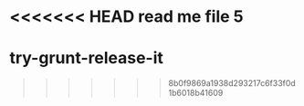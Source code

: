 <<<<<<< HEAD
read me file 5
=======
try-grunt-release-it
====================
>>>>>>> 8b0f9869a1938d293217c6f33f0d1b6018b41609
